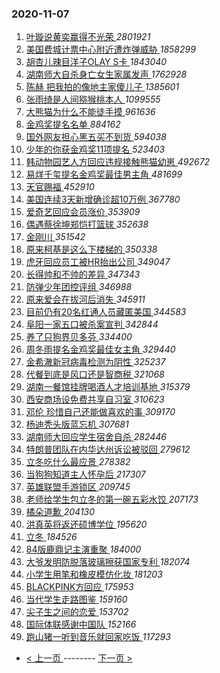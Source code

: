 ### 2020-11-07 
1. [ 叶璇说黄奕赢得不光荣 ](https://s.weibo.com/weibo?q=%E5%8F%B6%E7%92%87%E8%AF%B4%E9%BB%84%E5%A5%95%E8%B5%A2%E5%BE%97%E4%B8%8D%E5%85%89%E8%8D%A3&Refer=top) *2801921*
1. [ 美国费城计票中心附近遭炸弹威胁 ](https://s.weibo.com/weibo?q=%E7%BE%8E%E5%9B%BD%E8%B4%B9%E5%9F%8E%E8%AE%A1%E7%A5%A8%E4%B8%AD%E5%BF%83%E9%99%84%E8%BF%91%E9%81%AD%E7%82%B8%E5%BC%B9%E5%A8%81%E8%83%81&Refer=top) *1858299*
1. [ 胡杏儿辣目洋子OLAY S卡 ](https://s.weibo.com/weibo?q=%23%E8%83%A1%E6%9D%8F%E5%84%BF%E8%BE%A3%E7%9B%AE%E6%B4%8B%E5%AD%90OLAY%20S%E5%8D%A1%23&topic_ad=1&Refer=top) *1843040*
1. [ 湖南师大自杀身亡女生家属发声 ](https://s.weibo.com/weibo?q=%23%E6%B9%96%E5%8D%97%E5%B8%88%E5%A4%A7%E8%87%AA%E6%9D%80%E8%BA%AB%E4%BA%A1%E5%A5%B3%E7%94%9F%E5%AE%B6%E5%B1%9E%E5%8F%91%E5%A3%B0%23&Refer=top) *1762928*
1. [ 陈赫 把我拍的像地主家傻儿子 ](https://s.weibo.com/weibo?q=%E9%99%88%E8%B5%AB%20%E6%8A%8A%E6%88%91%E6%8B%8D%E7%9A%84%E5%83%8F%E5%9C%B0%E4%B8%BB%E5%AE%B6%E5%82%BB%E5%84%BF%E5%AD%90&Refer=top) *1385601*
1. [ 张雨绮是人间猕猴桃本人 ](https://s.weibo.com/weibo?q=%23%E5%BC%A0%E9%9B%A8%E7%BB%AE%E6%98%AF%E4%BA%BA%E9%97%B4%E7%8C%95%E7%8C%B4%E6%A1%83%E6%9C%AC%E4%BA%BA%23&Refer=top) *1099555*
1. [ 大熊猫为什么不能徒手摸 ](https://s.weibo.com/weibo?q=%23%E5%A4%A7%E7%86%8A%E7%8C%AB%E4%B8%BA%E4%BB%80%E4%B9%88%E4%B8%8D%E8%83%BD%E5%BE%92%E6%89%8B%E6%91%B8%23&Refer=top) *961636*
1. [ 金鸡奖提名名单 ](https://s.weibo.com/weibo?q=%E9%87%91%E9%B8%A1%E5%A5%96%E6%8F%90%E5%90%8D%E5%90%8D%E5%8D%95&Refer=top) *884162*
1. [ 国外网友担心黑五买不到货 ](https://s.weibo.com/weibo?q=%23%E5%9B%BD%E5%A4%96%E7%BD%91%E5%8F%8B%E6%8B%85%E5%BF%83%E9%BB%91%E4%BA%94%E4%B9%B0%E4%B8%8D%E5%88%B0%E8%B4%A7%23&Refer=top) *594038*
1. [ 少年的你获金鸡奖11项提名 ](https://s.weibo.com/weibo?q=%23%E5%B0%91%E5%B9%B4%E7%9A%84%E4%BD%A0%E8%8E%B7%E9%87%91%E9%B8%A1%E5%A5%9611%E9%A1%B9%E6%8F%90%E5%90%8D%23&Refer=top) *523403*
1. [ 韩动物园艺人方回应违规接触熊猫幼崽 ](https://s.weibo.com/weibo?q=%23%E9%9F%A9%E5%8A%A8%E7%89%A9%E5%9B%AD%E8%89%BA%E4%BA%BA%E6%96%B9%E5%9B%9E%E5%BA%94%E8%BF%9D%E8%A7%84%E6%8E%A5%E8%A7%A6%E7%86%8A%E7%8C%AB%E5%B9%BC%E5%B4%BD%23&Refer=top) *492672*
1. [ 易烊千玺提名金鸡奖最佳男主角 ](https://s.weibo.com/weibo?q=%23%E6%98%93%E7%83%8A%E5%8D%83%E7%8E%BA%E6%8F%90%E5%90%8D%E9%87%91%E9%B8%A1%E5%A5%96%E6%9C%80%E4%BD%B3%E7%94%B7%E4%B8%BB%E8%A7%92%23&Refer=top) *481699*
1. [ 天官赐福 ](https://s.weibo.com/weibo?q=%E5%A4%A9%E5%AE%98%E8%B5%90%E7%A6%8F&Refer=top) *452910*
1. [ 美国连续3天新增确诊超10万例 ](https://s.weibo.com/weibo?q=%23%E7%BE%8E%E5%9B%BD%E8%BF%9E%E7%BB%AD3%E5%A4%A9%E6%96%B0%E5%A2%9E%E7%A1%AE%E8%AF%8A%E8%B6%8510%E4%B8%87%E4%BE%8B%23&Refer=top) *367780*
1. [ 爱奇艺回应会员涨价 ](https://s.weibo.com/weibo?q=%23%E7%88%B1%E5%A5%87%E8%89%BA%E5%9B%9E%E5%BA%94%E4%BC%9A%E5%91%98%E6%B6%A8%E4%BB%B7%23&Refer=top) *353909*
1. [ 偶遇蔡徐坤郑恺打篮球 ](https://s.weibo.com/weibo?q=%23%E5%81%B6%E9%81%87%E8%94%A1%E5%BE%90%E5%9D%A4%E9%83%91%E6%81%BA%E6%89%93%E7%AF%AE%E7%90%83%23&Refer=top) *352638*
1. [ 金刚川 ](https://s.weibo.com/weibo?q=%E9%87%91%E5%88%9A%E5%B7%9D&Refer=top) *351542*
1. [ 原来柯基是这么下楼梯的 ](https://s.weibo.com/weibo?q=%23%E5%8E%9F%E6%9D%A5%E6%9F%AF%E5%9F%BA%E6%98%AF%E8%BF%99%E4%B9%88%E4%B8%8B%E6%A5%BC%E6%A2%AF%E7%9A%84%23&Refer=top) *350338*
1. [ 虎牙回应员工被HR抬出公司 ](https://s.weibo.com/weibo?q=%23%E8%99%8E%E7%89%99%E5%9B%9E%E5%BA%94%E5%91%98%E5%B7%A5%E8%A2%ABHR%E6%8A%AC%E5%87%BA%E5%85%AC%E5%8F%B8%23&Refer=top) *349047*
1. [ 长得帅和不帅的差异 ](https://s.weibo.com/weibo?q=%23%E9%95%BF%E5%BE%97%E5%B8%85%E5%92%8C%E4%B8%8D%E5%B8%85%E7%9A%84%E5%B7%AE%E5%BC%82%23&Refer=top) *347343*
1. [ 防弹少年团控评组 ](https://s.weibo.com/weibo?q=%23%E9%98%B2%E5%BC%B9%E5%B0%91%E5%B9%B4%E5%9B%A2%E6%8E%A7%E8%AF%84%E7%BB%84%23&Refer=top) *346988*
1. [ 原来爱会在拔河后消失 ](https://s.weibo.com/weibo?q=%23%E5%8E%9F%E6%9D%A5%E7%88%B1%E4%BC%9A%E5%9C%A8%E6%8B%94%E6%B2%B3%E5%90%8E%E6%B6%88%E5%A4%B1%23&Refer=top) *345911*
1. [ 目前仍有20名红通人员藏匿美国 ](https://s.weibo.com/weibo?q=%23%E7%9B%AE%E5%89%8D%E4%BB%8D%E6%9C%8920%E5%90%8D%E7%BA%A2%E9%80%9A%E4%BA%BA%E5%91%98%E8%97%8F%E5%8C%BF%E7%BE%8E%E5%9B%BD%23&Refer=top) *344583*
1. [ 阜阳一家五口被杀案宣判 ](https://s.weibo.com/weibo?q=%23%E9%98%9C%E9%98%B3%E4%B8%80%E5%AE%B6%E4%BA%94%E5%8F%A3%E8%A2%AB%E6%9D%80%E6%A1%88%E5%AE%A3%E5%88%A4%23&Refer=top) *342844*
1. [ 养了只狗界贝多芬 ](https://s.weibo.com/weibo?q=%23%E5%85%BB%E4%BA%86%E5%8F%AA%E7%8B%97%E7%95%8C%E8%B4%9D%E5%A4%9A%E8%8A%AC%23&Refer=top) *334400*
1. [ 周冬雨提名金鸡奖最佳女主角 ](https://s.weibo.com/weibo?q=%E5%91%A8%E5%86%AC%E9%9B%A8%E6%8F%90%E5%90%8D%E9%87%91%E9%B8%A1%E5%A5%96%E6%9C%80%E4%BD%B3%E5%A5%B3%E4%B8%BB%E8%A7%92&Refer=top) *329440*
1. [ 金希澈新冠病毒检测为阴性 ](https://s.weibo.com/weibo?q=%23%E9%87%91%E5%B8%8C%E6%BE%88%E6%96%B0%E5%86%A0%E7%97%85%E6%AF%92%E6%A3%80%E6%B5%8B%E4%B8%BA%E9%98%B4%E6%80%A7%23&Refer=top) *325237*
1. [ 代餐到底是风口还是智商税 ](https://s.weibo.com/weibo?q=%23%E4%BB%A3%E9%A4%90%E5%88%B0%E5%BA%95%E6%98%AF%E9%A3%8E%E5%8F%A3%E8%BF%98%E6%98%AF%E6%99%BA%E5%95%86%E7%A8%8E%23&Refer=top) *321068*
1. [ 湖南一餐馆挂牌喝酒人才培训基地 ](https://s.weibo.com/weibo?q=%23%E6%B9%96%E5%8D%97%E4%B8%80%E9%A4%90%E9%A6%86%E6%8C%82%E7%89%8C%E5%96%9D%E9%85%92%E4%BA%BA%E6%89%8D%E5%9F%B9%E8%AE%AD%E5%9F%BA%E5%9C%B0%23&Refer=top) *315379*
1. [ 西安商场设免费共享自习室 ](https://s.weibo.com/weibo?q=%E8%A5%BF%E5%AE%89%E5%95%86%E5%9C%BA%E8%AE%BE%E5%85%8D%E8%B4%B9%E5%85%B1%E4%BA%AB%E8%87%AA%E4%B9%A0%E5%AE%A4&Refer=top) *310623*
1. [ 邓伦 珍惜自己还能做喜欢的事 ](https://s.weibo.com/weibo?q=%E9%82%93%E4%BC%A6%20%E7%8F%8D%E6%83%9C%E8%87%AA%E5%B7%B1%E8%BF%98%E8%83%BD%E5%81%9A%E5%96%9C%E6%AC%A2%E7%9A%84%E4%BA%8B&Refer=top) *309170*
1. [ 杨迪秃头版蓝忘机 ](https://s.weibo.com/weibo?q=%23%E6%9D%A8%E8%BF%AA%E7%A7%83%E5%A4%B4%E7%89%88%E8%93%9D%E5%BF%98%E6%9C%BA%23&Refer=top) *307681*
1. [ 湖南师大回应学生宿舍自杀 ](https://s.weibo.com/weibo?q=%E6%B9%96%E5%8D%97%E5%B8%88%E5%A4%A7%E5%9B%9E%E5%BA%94%E5%AD%A6%E7%94%9F%E5%AE%BF%E8%88%8D%E8%87%AA%E6%9D%80&Refer=top) *282446*
1. [ 特朗普团队在内华达州诉讼被驳回 ](https://s.weibo.com/weibo?q=%23%E7%89%B9%E6%9C%97%E6%99%AE%E5%9B%A2%E9%98%9F%E5%9C%A8%E5%86%85%E5%8D%8E%E8%BE%BE%E5%B7%9E%E8%AF%89%E8%AE%BC%E8%A2%AB%E9%A9%B3%E5%9B%9E%23&Refer=top) *279612*
1. [ 立冬吃什么最应景 ](https://s.weibo.com/weibo?q=%23%E7%AB%8B%E5%86%AC%E5%90%83%E4%BB%80%E4%B9%88%E6%9C%80%E5%BA%94%E6%99%AF%23&Refer=top) *278382*
1. [ 当狗狗知道主人怀孕后 ](https://s.weibo.com/weibo?q=%23%E5%BD%93%E7%8B%97%E7%8B%97%E7%9F%A5%E9%81%93%E4%B8%BB%E4%BA%BA%E6%80%80%E5%AD%95%E5%90%8E%23&Refer=top) *217307*
1. [ 英雄联盟手游锁区 ](https://s.weibo.com/weibo?q=%23%E8%8B%B1%E9%9B%84%E8%81%94%E7%9B%9F%E6%89%8B%E6%B8%B8%E9%94%81%E5%8C%BA%23&Refer=top) *209745*
1. [ 老师给学生包立冬的第一碗五彩水饺 ](https://s.weibo.com/weibo?q=%E8%80%81%E5%B8%88%E7%BB%99%E5%AD%A6%E7%94%9F%E5%8C%85%E7%AB%8B%E5%86%AC%E7%9A%84%E7%AC%AC%E4%B8%80%E7%A2%97%E4%BA%94%E5%BD%A9%E6%B0%B4%E9%A5%BA&Refer=top) *207173*
1. [ 橘朵道歉 ](https://s.weibo.com/weibo?q=%23%E6%A9%98%E6%9C%B5%E9%81%93%E6%AD%89%23&Refer=top) *204130*
1. [ 洪真英将返还硕博学位 ](https://s.weibo.com/weibo?q=%23%E6%B4%AA%E7%9C%9F%E8%8B%B1%E5%B0%86%E8%BF%94%E8%BF%98%E7%A1%95%E5%8D%9A%E5%AD%A6%E4%BD%8D%23&Refer=top) *195620*
1. [ 立冬 ](https://s.weibo.com/weibo?q=%E7%AB%8B%E5%86%AC&Refer=top) *184526*
1. [ 84版鹿鼎记主演重聚 ](https://s.weibo.com/weibo?q=84%E7%89%88%E9%B9%BF%E9%BC%8E%E8%AE%B0%E4%B8%BB%E6%BC%94%E9%87%8D%E8%81%9A&Refer=top) *184000*
1. [ 大爷发明防脱落玻璃擦获国家专利 ](https://s.weibo.com/weibo?q=%E5%A4%A7%E7%88%B7%E5%8F%91%E6%98%8E%E9%98%B2%E8%84%B1%E8%90%BD%E7%8E%BB%E7%92%83%E6%93%A6%E8%8E%B7%E5%9B%BD%E5%AE%B6%E4%B8%93%E5%88%A9&Refer=top) *182074*
1. [ 小学生用笔和橡皮模仿化妆 ](https://s.weibo.com/weibo?q=%E5%B0%8F%E5%AD%A6%E7%94%9F%E7%94%A8%E7%AC%94%E5%92%8C%E6%A9%A1%E7%9A%AE%E6%A8%A1%E4%BB%BF%E5%8C%96%E5%A6%86&Refer=top) *181203*
1. [ BLACKPINK方回应 ](https://s.weibo.com/weibo?q=%23BLACKPINK%E6%96%B9%E5%9B%9E%E5%BA%94%23&Refer=top) *175953*
1. [ 当代学生走路图鉴 ](https://s.weibo.com/weibo?q=%23%E5%BD%93%E4%BB%A3%E5%AD%A6%E7%94%9F%E8%B5%B0%E8%B7%AF%E5%9B%BE%E9%89%B4%23&Refer=top) *159160*
1. [ 尖子生之间的恋爱 ](https://s.weibo.com/weibo?q=%23%E5%B0%96%E5%AD%90%E7%94%9F%E4%B9%8B%E9%97%B4%E7%9A%84%E6%81%8B%E7%88%B1%23&Refer=top) *153702*
1. [ 国际体联感谢中国队 ](https://s.weibo.com/weibo?q=%E5%9B%BD%E9%99%85%E4%BD%93%E8%81%94%E6%84%9F%E8%B0%A2%E4%B8%AD%E5%9B%BD%E9%98%9F&Refer=top) *152166*
1. [ 跑山猪一听到音乐就回家吃饭 ](https://s.weibo.com/weibo?q=%23%E8%B7%91%E5%B1%B1%E7%8C%AA%E4%B8%80%E5%90%AC%E5%88%B0%E9%9F%B3%E4%B9%90%E5%B0%B1%E5%9B%9E%E5%AE%B6%E5%90%83%E9%A5%AD%23&Refer=top) *117293* 

- [ < 上一页 ](https://github.com/able8/weibo-hot-record/blob/master/2020-11-06.md) -------- [ 下一页 > ](https://github.com/able8/weibo-hot-record/blob/master/2020-11-08.md)